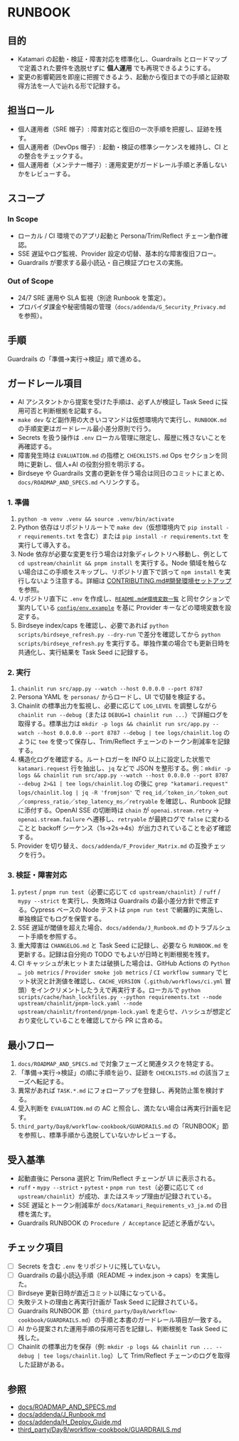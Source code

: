 # RUNBOOK

## 目的
- Katamari の起動・検証・障害対応を標準化し、Guardrails とロードマップで定義された要件を逸脱せずに **個人運用** でも再現できるようにする。
- 変更の影響範囲を即座に把握できるよう、起動から復旧までの手順と証跡取得方法を一人で辿れる形で記録する。

## 担当ロール
- 個人運用者（SRE 帽子）: 障害対応と復旧の一次手順を把握し、証跡を残す。
- 個人運用者（DevOps 帽子）: 起動・検証の標準シーケンスを維持し、CI との整合をチェックする。
- 個人運用者（メンテナー帽子）: 運用変更がガードレール手順と矛盾しないかをレビューする。

## スコープ
### In Scope
- ローカル / CI 環境でのアプリ起動と Persona/Trim/Reflect チェーン動作確認。
- SSE 遅延やログ監視、Provider 設定の切替、基本的な障害復旧フロー。
- Guardrails が要求する最小読込・自己検証プロセスの実施。

### Out of Scope
- 24/7 SRE 運用や SLA 監視（別途 Runbook を策定）。
- プロバイダ課金や秘密情報の管理（`docs/addenda/G_Security_Privacy.md` を参照）。

## 手順
Guardrails の「準備→実行→検証」順で進める。

## ガードレール項目
- AI アシスタントから提案を受けた手順は、必ず人が検証し Task Seed に採用可否と判断根拠を記載する。
- `make dev` など副作用の大きいコマンドは仮想環境内で実行し、`RUNBOOK.md` の手順変更はガードレール最小差分原則で行う。
- Secrets を扱う操作は `.env` ローカル管理に限定し、履歴に残さないことを再確認する。
- 障害発生時は `EVALUATION.md` の指標と `CHECKLISTS.md` Ops セクションを同時に更新し、個人+AI の役割分担を明示する。
- Birdseye や Guardrails 文書の更新を伴う場合は同日のコミットにまとめ、`docs/ROADMAP_AND_SPECS.md` へリンクする。

### 1. 準備
1. `python -m venv .venv && source .venv/bin/activate`
2. Python 依存はリポジトリルートで `make dev`（仮想環境内で `pip install -r requirements.txt` を含む）または `pip install -r requirements.txt` を実行して導入する。
3. Node 依存が必要な変更を行う場合は対象ディレクトリへ移動し、例として `cd upstream/chainlit && pnpm install` を実行する。Node 領域を触らない場合はこの手順をスキップし、リポジトリ直下で誤って `npm install` を実行しないよう注意する。詳細は [CONTRIBUTING.md#開発環境セットアップ](CONTRIBUTING.md#開発環境セットアップ) を参照。
4. リポジトリ直下に `.env` を作成し、[`README.md#環境変数一覧`](README.md#%E7%92%B0%E5%A2%83%E5%A4%89%E6%95%B0%E4%B8%80%E8%A6%A7) と同セクションで案内している [`config/env.example`](config/env.example) を基に Provider キーなどの環境変数を設定する。
5. Birdseye index/caps を確認し、必要であれば `python scripts/birdseye_refresh.py --dry-run` で差分を確認してから `python scripts/birdseye_refresh.py` を実行する。単独作業の場合でも更新日時を共通化し、実行結果を Task Seed に記録する。

### 2. 実行
1. `chainlit run src/app.py --watch --host 0.0.0.0 --port 8787`
2. Persona YAML を `personas/` からロードし、UI で切替を検証する。
3. Chainlit の標準出力を監視し、必要に応じて `LOG_LEVEL` を調整しながら `chainlit run --debug`（または `DEBUG=1 chainlit run ...`）で詳細ログを取得する。標準出力は `mkdir -p logs && chainlit run src/app.py --watch --host 0.0.0.0 --port 8787 --debug | tee logs/chainlit.log` のように `tee` を使って保存し、Trim/Reflect チェーンのトークン削減率を記録する。
4. 構造化ログを確認する。ルートロガーを INFO 以上に設定した状態で `katamari.request` 行を抽出し、`jq` などで JSON を整形する。例：`mkdir -p logs && chainlit run src/app.py --watch --host 0.0.0.0 --port 8787 --debug 2>&1 | tee logs/chainlit.log` の後に `grep "katamari.request" logs/chainlit.log | jq -R 'fromjson'` で `req_id`／`token_in`／`token_out`／`compress_ratio`／`step_latency_ms`／`retryable` を確認し、Runbook 記録に添付する。OpenAI SSE の切断時は `chain` が `openai.stream.retry` → `openai.stream.failure` へ遷移し、`retryable` が最終ログで `false` に変わることと backoff シーケンス（1s→2s→4s）が出力されていることを必ず確認する。
5. Provider を切り替え、`docs/addenda/F_Provider_Matrix.md` の互換チェックを行う。

### 3. 検証・障害対応
1. `pytest` / `pnpm run test`（必要に応じて `cd upstream/chainlit`）/ `ruff` / `mypy --strict` を実行し、失敗時は Guardrails の最小差分方針で修正する。Cypress ベースの Node テストは `pnpm run test` で網羅的に実施し、単独検証でもログを保管する。
2. SSE 遅延が閾値を超えた場合、`docs/addenda/J_Runbook.md` のトラブルシュート手順を参照する。
3. 重大障害は `CHANGELOG.md` と Task Seed に記録し、必要なら `RUNBOOK.md` を更新する。記録は自分宛の TODO でもよいが日時と判断根拠を残す。
4. CI キャッシュが未ヒットまたは破損した場合は、GitHub Actions の `Python … job metrics` / `Provider smoke job metrics` / `CI workflow summary` でヒット状況と計測値を確認し、`CACHE_VERSION`（`.github/workflows/ci.yml` 冒頭）をインクリメントしたうえで再実行する。ローカルで `python scripts/cache/hash_lockfiles.py --python requirements.txt --node upstream/chainlit/pnpm-lock.yaml --node upstream/chainlit/frontend/pnpm-lock.yaml` を走らせ、ハッシュが想定どおり変化していることを確認してから PR に含める。

## 最小フロー
1. `docs/ROADMAP_AND_SPECS.md` で対象フェーズと関連タスクを特定する。
2. 「準備→実行→検証」の順に手順を辿り、証跡を `CHECKLISTS.md` の該当フェーズへ転記する。
3. 異常があれば `TASK.*.md` にフォローアップを登録し、再発防止策を検討する。
4. 受入判断を `EVALUATION.md` の AC と照合し、満たない場合は再実行計画を記す。
5. `third_party/Day8/workflow-cookbook/GUARDRAILS.md` の「RUNBOOK」節を参照し、標準手順から逸脱していないかレビューする。

## 受入基準
- 起動直後に Persona 選択と Trim/Reflect チェーンが UI に表示される。
- `ruff`・`mypy --strict`・`pytest`・`pnpm run test`（必要に応じて `cd upstream/chainlit`）が成功、またはスキップ理由が記録されている。
- SSE 遅延とトークン削減率が `docs/Katamari_Requirements_v3_ja.md` の目標を満たす。
- Guardrails RUNBOOK の `Procedure / Acceptance` 記述と矛盾がない。

## チェック項目
- [ ] Secrets を含む `.env` をリポジトリに残していない。
- [ ] Guardrails の最小読込手順（README → index.json → caps）を実施した。
- [ ] Birdseye 更新日時が直近コミット以降になっている。
- [ ] 失敗テストの理由と再実行計画が Task Seed に記録されている。
- [ ] Guardrails RUNBOOK 節（`third_party/Day8/workflow-cookbook/GUARDRAILS.md`）の手順と本書のガードレール項目が一致する。
- [ ] AI から提案された運用手順の採用可否を記録し、判断根拠を Task Seed に残した。
- [ ] Chainlit の標準出力を保存（例: `mkdir -p logs && chainlit run ... --debug | tee logs/chainlit.log`）して Trim/Reflect チェーンのログを取得した証跡がある。

## 参照
- [docs/ROADMAP_AND_SPECS.md](docs/ROADMAP_AND_SPECS.md)
- [docs/addenda/J_Runbook.md](docs/addenda/J_Runbook.md)
- [docs/addenda/H_Deploy_Guide.md](docs/addenda/H_Deploy_Guide.md)
- [third_party/Day8/workflow-cookbook/GUARDRAILS.md](third_party/Day8/workflow-cookbook/GUARDRAILS.md)

